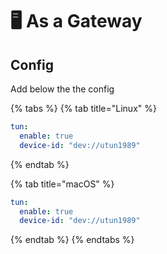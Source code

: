 # 🖥️ As a Gateway

## Config

Add below the the config

{% tabs %}
{% tab title="Linux" %}
```yaml
tun:
  enable: true
  device-id: "dev://utun1989"
```
{% endtab %}

{% tab title="macOS" %}
```yaml
tun:
  enable: true
  device-id: "dev://utun1989"
```
{% endtab %}
{% endtabs %}

